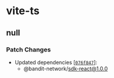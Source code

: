 # vite-ts

## null

### Patch Changes

- Updated dependencies [[`076f847`](https://github.com/bandit-network/bandit-widgets/commit/076f8475234d70a84f1e43e122d278487023e8ec)]:
  - @bandit-network/sdk-react@1.0.0
